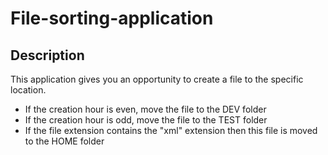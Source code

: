 # File-sorting-application

## Description
This application gives you an opportunity to create a file to the specific location.
* If the creation hour is even, move the file to the DEV folder
* If the creation hour is odd, move the file to the TEST folder
* If the file extension contains the "xml" extension then this file is moved to the HOME folder
